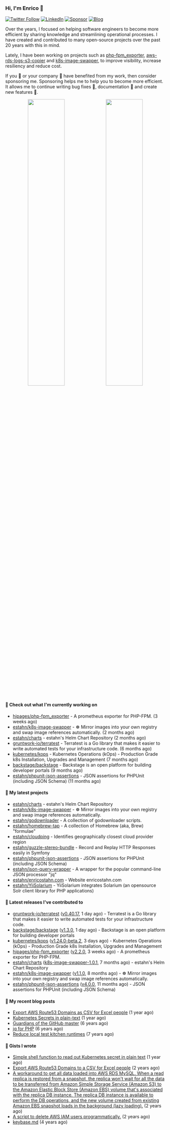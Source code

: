 ### Hi, I'm Enrico 👋

[![Twitter Follow](https://img.shields.io/twitter/follow/estahn?color=green&logo=twitter&style=for-the-badge)](http://twitter.com/estahn)
[![LinkedIn](https://img.shields.io/badge/LinkedIn--%20?style=for-the-badge&logo=linkedin&color=green)](https://linkedin.com/in/enricostahn)
[![Sponsor](https://img.shields.io/github/sponsors/estahn?color=green&logo=github-sponsors&style=for-the-badge)](https://github.com/sponsors/estahn)
[![Blog](https://img.shields.io/badge/Blog--%20?style=for-the-badge&logo=blog&color=green)](https://enricotahn.com)

Over the years, I focused on helping software engineers to become more efficient by sharing knowledge and streamlining operational processes. I have created and contributed to many open-source projects over the past 20 years with this in mind.

Lately, I have been working on projects such as [php-fpm_exporter](https://github.com/hipages/php-fpm_exporter), [aws-rds-logs-s3-copier](https://github.com/hipagesgroup/aws-rds-logs-s3-copier) and [k8s-image-swapper](https://github.com/estahn/k8s-image-swapper), to improve visibility, increase resiliency and reduce cost.

If you :bust_in_silhouette: or your company :office: have benefited from my work, then consider sponsoring me. Sponsoring helps me to help you to become more efficient. It allows me to continue writing bug fixes :bug:, documentation :memo: and create new features :unicorn:.

<p align="center">
  <img width="48%" src="https://github-readme-stats.vercel.app/api?username=estahn&show_icons=true&theme=default" />
  <img width="48%" src="https://github-readme-streak-stats.herokuapp.com/?user=estahn&theme=default" />
</p>

#### 👷 Check out what I'm currently working on

- [hipages/php-fpm_exporter](https://github.com/hipages/php-fpm_exporter) - A prometheus exporter for PHP-FPM. (3 weeks ago)
- [estahn/k8s-image-swapper](https://github.com/estahn/k8s-image-swapper) - :wheel_of_dharma: Mirror images into your own registry and swap image references automatically. (2 months ago)
- [estahn/charts](https://github.com/estahn/charts) - estahn&#39;s Helm Chart Repository (2 months ago)
- [gruntwork-io/terratest](https://github.com/gruntwork-io/terratest) -  Terratest is a Go library that makes it easier to write automated tests for your infrastructure code. (6 months ago)
- [kubernetes/kops](https://github.com/kubernetes/kops) - Kubernetes Operations (kOps) - Production Grade k8s Installation, Upgrades and Management (7 months ago)
- [backstage/backstage](https://github.com/backstage/backstage) - Backstage is an open platform for building developer portals (9 months ago)
- [estahn/phpunit-json-assertions](https://github.com/estahn/phpunit-json-assertions) - JSON assertions for PHPUnit (including JSON Schema) (11 months ago)

#### 🌱 My latest projects

- [estahn/charts](https://github.com/estahn/charts) - estahn&#39;s Helm Chart Repository
- [estahn/k8s-image-swapper](https://github.com/estahn/k8s-image-swapper) - :wheel_of_dharma: Mirror images into your own registry and swap image references automatically.
- [estahn/godownloader](https://github.com/estahn/godownloader) - A collection of godownloader scripts.
- [estahn/homebrew-tap](https://github.com/estahn/homebrew-tap) - A collection of Homebrew (aka, Brew) &#34;formulae&#34;
- [estahn/cloudping](https://github.com/estahn/cloudping) - Identifies geographically closest cloud provider region
- [estahn/guzzle-stereo-bundle](https://github.com/estahn/guzzle-stereo-bundle) - Record and Replay HTTP Responses easily in Symfony
- [estahn/phpunit-json-assertions](https://github.com/estahn/phpunit-json-assertions) - JSON assertions for PHPUnit (including JSON Schema)
- [estahn/json-query-wrapper](https://github.com/estahn/json-query-wrapper) - A wrapper for the popular command-line JSON processor &#34;jq&#34;
- [estahn/enricostahn.com](https://github.com/estahn/enricostahn.com) - Website enricostahn.com
- [estahn/YiiSolarium](https://github.com/estahn/YiiSolarium) - YiiSolarium integrates Solarium (an opensource Solr client library for PHP applications)

#### 🔭 Latest releases I've contributed to

- [gruntwork-io/terratest](https://github.com/gruntwork-io/terratest) ([v0.40.17](https://github.com/gruntwork-io/terratest/releases/tag/v0.40.17), 1 day ago) -  Terratest is a Go library that makes it easier to write automated tests for your infrastructure code.
- [backstage/backstage](https://github.com/backstage/backstage) ([v1.3.0](https://github.com/backstage/backstage/releases/tag/v1.3.0), 1 day ago) - Backstage is an open platform for building developer portals
- [kubernetes/kops](https://github.com/kubernetes/kops) ([v1.24.0-beta.2](https://github.com/kubernetes/kops/releases/tag/v1.24.0-beta.2), 3 days ago) - Kubernetes Operations (kOps) - Production Grade k8s Installation, Upgrades and Management
- [hipages/php-fpm_exporter](https://github.com/hipages/php-fpm_exporter) ([v2.2.0](https://github.com/hipages/php-fpm_exporter/releases/tag/v2.2.0), 3 weeks ago) - A prometheus exporter for PHP-FPM.
- [estahn/charts](https://github.com/estahn/charts) ([k8s-image-swapper-1.0.1](https://github.com/estahn/charts/releases/tag/k8s-image-swapper-1.0.1), 7 months ago) - estahn&#39;s Helm Chart Repository
- [estahn/k8s-image-swapper](https://github.com/estahn/k8s-image-swapper) ([v1.1.0](https://github.com/estahn/k8s-image-swapper/releases/tag/v1.1.0), 8 months ago) - :wheel_of_dharma: Mirror images into your own registry and swap image references automatically.
- [estahn/phpunit-json-assertions](https://github.com/estahn/phpunit-json-assertions) ([v4.0.0](https://github.com/estahn/phpunit-json-assertions/releases/tag/v4.0.0), 11 months ago) - JSON assertions for PHPUnit (including JSON Schema)

#### 📜 My recent blog posts

- [Export AWS Route53 Domains as CSV for Excel people](https://enricostahn.com/post/export-route53-domains-to-csv/) (1 year ago)
- [Kubernetes Secrets in plain-text](https://enricostahn.com/post/kubernetes-secrets-in-plaintext/) (1 year ago)
- [Guardians of the GitHub master](https://enricostahn.com/post/2016-03-27-guardians-of-the-github-master/) (6 years ago)
- [jq for PHP](https://enricostahn.com/post/2016-03-05-jq-for-php/) (6 years ago)
- [Reduce local test kitchen runtimes](https://enricostahn.com/post/2015-03-17-reduce-local-test-kitchen-runtimes/) (7 years ago)

#### 📓 Gists I wrote

- [Simple shell function to read out Kubernetes secret in plain text](https://gist.github.com/6b8cfac387ffacc8738cbe2ffb675932) (1 year ago)
- [Export AWS Route53 Domains to a CSV for Excel people](https://gist.github.com/33ee9f0ecede6416a168489a7a24ee24) (2 years ago)
- [A workaround to get all data loaded into AWS RDS MySQL. When a read replica is restored from a snapshot, the replica won&#39;t wait for all the data to be transferred from Amazon Simple Storage Service (Amazon S3) to the Amazon Elastic Block Store (Amazon EBS) volume that&#39;s associated with the replica DB instance. The replica DB instance is available to perform the DB operations, and the new volume created from existing Amazon EBS snapshot loads in the background (lazy loading).](https://gist.github.com/8f829cec789ebe5800e99d2dc83ead1b) (2 years ago)
- [A script to delete AWS IAM users programmatically.](https://gist.github.com/b93d19f117a1b0cca90bc4567770c042) (2 years ago)
- [keybase.md](https://gist.github.com/0cdc98675842cd56b573eb431a6bf961) (4 years ago)
